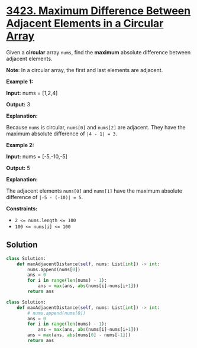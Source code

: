 # [3423. Maximum Difference Between Adjacent Elements in a Circular Array](https://leetcode.com/problems/maximum-difference-between-adjacent-elements-in-a-circular-array/description/?envType=daily-question&envId=2025-06-12)

Given a **circular** array `nums`, find the **maximum** absolute difference between adjacent elements.

**Note**: In a circular array, the first and last elements are adjacent.

**Example 1:**

**Input:** nums = [1,2,4]

**Output:** 3

**Explanation:**

Because `nums` is circular, `nums[0]` and `nums[2]` are adjacent. They have the maximum absolute difference of `|4 - 1| = 3`.

**Example 2:**

**Input:** nums = [-5,-10,-5]

**Output:** 5

**Explanation:**

The adjacent elements `nums[0]` and `nums[1]` have the maximum absolute difference of `|-5 - (-10)| = 5`.

**Constraints:**

- `2 <= nums.length <= 100`
- `100 <= nums[i] <= 100`

## Solution

```python
class Solution:
    def maxAdjacentDistance(self, nums: List[int]) -> int:
        nums.append(nums[0])
        ans = 0
        for i in range(len(nums) - 1):
            ans = max(ans, abs(nums[i]-nums[i+1]))
        return ans
```

```python
class Solution:
    def maxAdjacentDistance(self, nums: List[int]) -> int:
        # nums.append(nums[0])
        ans = 0
        for i in range(len(nums) - 1):
            ans = max(ans, abs(nums[i]-nums[i+1]))
        ans = max(ans, abs(nums[0] - nums[-1]))
        return ans
```
